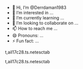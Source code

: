 - 👋 Hi, I’m @Derrdaman1983
- 👀 I’m interested in ...
- 🌱 I’m currently learning ...
- 💞️ I’m looking to collaborate on ...
- 📫 How to reach me ...
- 😄 Pronouns: ...
- ⚡ Fun fact: ...

<!---
Derrdaman1983/Derrdaman1983 is a ✨ special ✨ repository because its `README.md` (this file) appears on your GitHub profile.
You can click the Preview link to take a look at your changes.
--->t,ail17c28.ts.netesctab
t,ail17c28.ts.netesctab
